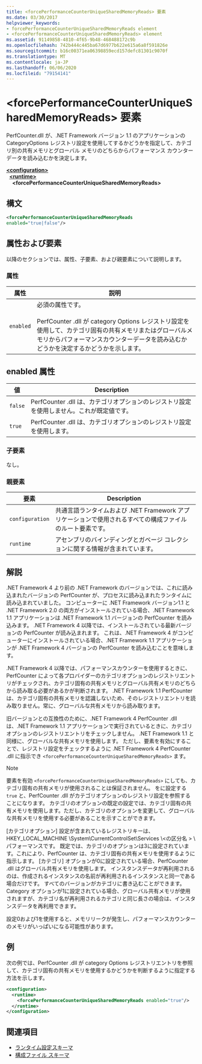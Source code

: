 ```yaml
---
title: <forcePerformanceCounterUniqueSharedMemoryReads> 要素
ms.date: 03/30/2017
helpviewer_keywords:
- forcePerformanceCounterUniqueSharedMemoryReads element
- <forcePerformanceCounterUniqueSharedMemoryReads> element
ms.assetid: 91149858-4810-4f65-9b48-468488172c9b
ms.openlocfilehash: 742b444c445ba67d6977b622e615a6a8f591826e
ms.sourcegitcommit: b16c00371ea06398859ecd157defc81301c9070f
ms.translationtype: MT
ms.contentlocale: ja-JP
ms.lasthandoff: 06/06/2020
ms.locfileid: "79154141"
---
```

# <a name="forceperformancecounteruniquesharedmemoryreads-element"></a>\<forcePerformanceCounterUniqueSharedMemoryReads> 要素
PerfCounter.dll が、.NET Framework バージョン 1.1 のアプリケーションの CategoryOptions レジストリ設定を使用してするかどうかを指定して、カテゴリ別の共有メモリとグローバル メモリのどちらからパフォーマンス カウンター データを読み込むかを決定します。  
  
[**\<configuration>**](../configuration-element.md)\
&nbsp;&nbsp;[**\<runtime>**](runtime-element.md)\
&nbsp;&nbsp;&nbsp;&nbsp;**\<forcePerformanceCounterUniqueSharedMemoryReads>**  
  
## <a name="syntax"></a>構文  
  
```xml  
<forcePerformanceCounterUniqueSharedMemoryReads
enabled="true|false"/>  
```  
  
## <a name="attributes-and-elements"></a>属性および要素  
 以降のセクションでは、属性、子要素、および親要素について説明します。  
  
### <a name="attributes"></a>属性  
  
|属性|説明|  
|---------------|-----------------|  
|`enabled`|必須の属性です。<br /><br /> PerfCounter .dll が category Options レジストリ設定を使用して、カテゴリ固有の共有メモリまたはグローバルメモリからパフォーマンスカウンターデータを読み込むかどうかを決定するかどうかを示します。|  
  
## <a name="enabled-attribute"></a>enabled 属性  
  
|値|Description|  
|-----------|-----------------|  
|`false`|PerfCounter .dll は、カテゴリオプションのレジストリ設定を使用しません。これが既定値です。|  
|`true`|PerfCounter .dll は、カテゴリオプションのレジストリ設定を使用します。|  
  
### <a name="child-elements"></a>子要素  
 なし。  
  
### <a name="parent-elements"></a>親要素  
  
|要素|Description|  
|-------------|-----------------|  
|`configuration`|共通言語ランタイムおよび .NET Framework アプリケーションで使用されるすべての構成ファイルのルート要素です。|  
|`runtime`|アセンブリのバインディングとガベージ コレクションに関する情報が含まれています。|  
  
## <a name="remarks"></a>解説  
 .NET Framework 4 より前の .NET Framework のバージョンでは、これに読み込まれたバージョンの PerfCounter が、プロセスに読み込まれたランタイムに読み込まれていました。 コンピューターに .NET Framework バージョン1.1 と .NET Framework 2.0 の両方がインストールされている場合、.NET Framework 1.1 アプリケーションは .NET Framework 1.1 バージョンの PerfCounter を読み込みます。 .NET Framework 4 以降では、インストールされている最新バージョンの PerfCounter が読み込まれます。 これは、.NET Framework 4 がコンピューターにインストールされている場合、.NET Framework 1.1 アプリケーションが .NET Framework 4 バージョンの PerfCounter を読み込むことを意味します。  
  
 .NET Framework 4 以降では、パフォーマンスカウンターを使用するときに、PerfCounter によって各プロバイダーのカテゴリオプションのレジストリエントリがチェックされ、カテゴリ固有の共有メモリとグローバル共有メモリのどちらから読み取る必要があるかが判断されます。 .NET Framework 1.1 PerfCounter は、カテゴリ固有の共有メモリを認識しないため、そのレジストリエントリを読み取りません。常に、グローバルな共有メモリから読み取ります。  
  
 旧バージョンとの互換性のために、.NET Framework 4 PerfCounter .dll は、.NET Framework 1.1 アプリケーションで実行されているときに、カテゴリオプションのレジストリエントリをチェックしません。 .NET Framework 1.1 と同様に、グローバルな共有メモリを使用します。 ただし、要素を有効にすることで、レジストリ設定をチェックするように .NET Framework 4 PerfCounter .dll に指示でき `<forcePerformanceCounterUniqueSharedMemoryReads>` ます。  
  
> [!NOTE]
> 要素を有効 `<forcePerformanceCounterUniqueSharedMemoryReads>` にしても、カテゴリ固有の共有メモリが使用されることは保証されません。 をに設定する `true` と、PerfCounter .dll がカテゴリオプションのレジストリ設定を参照することになります。 カテゴリのオプションの既定の設定では、カテゴリ固有の共有メモリを使用します。ただし、カテゴリのオプションを変更して、グローバルな共有メモリを使用する必要があることを示すことができます。  
  
 [カテゴリオプション] 設定が含まれているレジストリキーは、HKEY_LOCAL_MACHINE \System\CurrentControlSet\Services \\<の区分名 \> \ パフォーマンスです。 既定では、カテゴリのオプションは3に設定されています。これにより、PerfCounter は、カテゴリ固有の共有メモリを使用するように指示します。 [カテゴリ] オプションが0に設定されている場合、PerfCounter .dll はグローバル共有メモリを使用します。 インスタンスデータが再利用されるのは、作成されるインスタンスの名前が再利用されるインスタンスと同一である場合だけです。 すべてのバージョンがカテゴリに書き込むことができます。 Category オプションが1に設定されている場合、グローバル共有メモリが使用されますが、カテゴリ名が再利用されるカテゴリと同じ長さの場合は、インスタンスデータを再利用できます。  
  
 設定0および1を使用すると、メモリリークが発生し、パフォーマンスカウンターのメモリがいっぱいになる可能性があります。  
  
## <a name="example"></a>例  
 次の例では、PerfCounter .dll が category Options レジストリエントリを参照して、カテゴリ固有の共有メモリを使用するかどうかを判断するように指定する方法を示します。  
  
```xml  
<configuration>  
  <runtime>  
    <forcePerformanceCounterUniqueSharedMemoryReads enabled="true"/>  
  </runtime>  
</configuration>  
```  
  
## <a name="see-also"></a>関連項目

- [ランタイム設定スキーマ](index.md)
- [構成ファイル スキーマ](../index.md)
